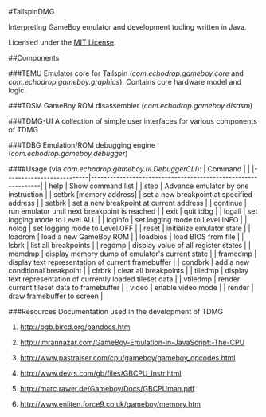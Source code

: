 #TailspinDMG

Interpreting GameBoy emulator and development tooling written in Java.

Licensed under the [MIT License](https://opensource.org/licenses/MITL).

##Components

###TEMU
Emulator core for Tailspin (_com.echodrop.gameboy.core_ and _com.echodrop.gameboy.graphics_). Contains core hardware model and logic.

###TDSM
GameBoy ROM disassembler (_com.echodrop.gameboy.disasm_)

###TDMG-UI
A collection of simple user interfaces for various components of TDMG

###TDBG
Emulation/ROM debugging engine (_com.echodrop.gameboy.debugger_)

####Usage (via _com.echodrop.gameboy.ui.DebuggerCLI_):
| Command                  |                                                              |
|--------------------------|--------------------------------------------------------------|
| help                     | Show command list                                            |
| step                     | Advance emulator by one instruction                          |
| setbrk  [memory address] | set a new breakpoint at specified address                    |
| setbrk                   | set a new breakpoint at current address                      |
| continue                 | run emulator until next breakpoint is reached                |
| exit                     | quit tdbg                                                    |
| logall                   | set logging mode to Level.ALL                                |
| loginfo                  | set logging mode to Level.INFO                               |
| nolog                    | set logging mode to Level.OFF                                |
| reset                    | initialize emulator state                                    |
| loadrom                  | load a new GameBoy ROM                                       |
| loadbios                 | load BIOS from file                                          |
| lsbrk                    | list all breakpoints                                         |
| regdmp                   | display value of all register states                         |
| memdmp                   | display memory dump of emulator's current state              |
| framedmp                 | display text representation of current framebuffer           |
| condbrk                  | add a new conditional breakpoint                             |
| clrbrk                   | clear all breakpoints                                        |
| tiledmp                  | display text representation of currently loaded tileset data |
| vtiledmp                 | render current tileset data to framebuffer                   |
| video                    | enable video mode                                            |
| render                   | draw framebuffer to screen                                   |

###Resources
Documentation used in the development of TDMG

1. http://bgb.bircd.org/pandocs.htm

2. http://imrannazar.com/GameBoy-Emulation-in-JavaScript:-The-CPU

3. http://www.pastraiser.com/cpu/gameboy/gameboy_opcodes.html

4. http://www.devrs.com/gb/files/GBCPU_Instr.html

5. http://marc.rawer.de/Gameboy/Docs/GBCPUman.pdf

6. http://www.enliten.force9.co.uk/gameboy/memory.htm